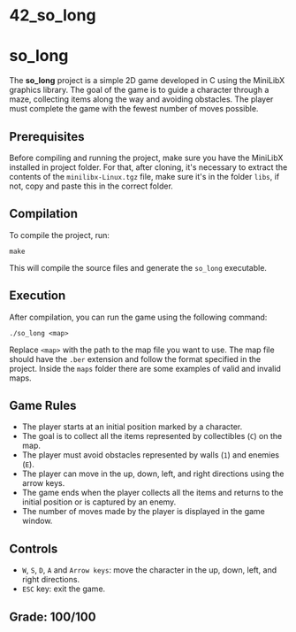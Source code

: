 # 42_so_long

# so_long

The **so_long** project is a simple 2D game developed in C using the MiniLibX graphics library. The goal of the game is to guide a character through a maze, collecting items along the way and avoiding obstacles. The player must complete the game with the fewest number of moves possible.

## Prerequisites
Before compiling and running the project, make sure you have the MiniLibX installed in project folder. For that, after cloning, it's necessary to extract the contents of the `minilibx-Linux.tgz` file, make sure it's in the folder `libs`, if not, copy and paste this in the correct folder.

## Compilation
To compile the project, run:
```shell
make
```
This will compile the source files and generate the `so_long` executable.

## Execution
After compilation, you can run the game using the following command:

```shell
./so_long <map>
```

Replace `<map>` with the path to the map file you want to use. The map file should have the `.ber` extension and follow the format specified in the project. Inside the `maps` folder there are some examples of valid and invalid maps.

## Game Rules
- The player starts at an initial position marked by a character.
- The goal is to collect all the items represented by collectibles (`C`) on the map.
- The player must avoid obstacles represented by walls (`1`) and enemies (`E`).
- The player can move in the up, down, left, and right directions using the arrow keys.
- The game ends when the player collects all the items and returns to the initial position or is captured by an enemy.
- The number of moves made by the player is displayed in the game window.

## Controls
- `W`, `S`, `D`, `A` and `Arrow keys`: move the character in the up, down, left, and right directions.
- `ESC` key: exit the game.

<!-- ## Sprites
The sprites used in the game were created by me using the GIMP application. Here a small tutorial on how to create sprites using GIMP: https://thegimptutorials.com/how-to-make-pixel-art/.
If you want to use the sprites that I created, or modify them, you can use the sprites.xcf file. -->

## Grade: 100/100
